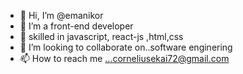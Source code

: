 - 👋 Hi, I’m @emanikor
- 👀 I’m a front-end developer
- 🌱 skilled in javascript, react-js ,html,css
- 💞️ I’m looking to collaborate on..software enginering
- 📫 How to reach me ...corneliusekai72@gmail.com

<!---
emanikor/emanikor is a ✨ special ✨ repository because its `README.md` (this file) appears on your GitHub profile.
You can click the Preview link to take a look at your changes.
--->
